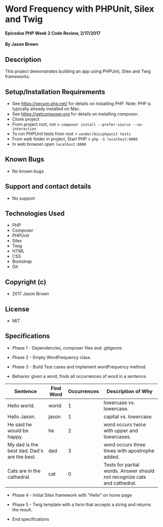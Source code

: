 # Word Frequency with PHPUnit, Silex and Twig

#### Epicodus PHP Week 2 Code Review, 2/17/2017

#### By Jason Brown

## Description

This project demonstrates building an app using PHPUnit, Silex and Twig frameworks.

## Setup/Installation Requirements
* See https://secure.php.net/ for details on installing _PHP_.  Note: PHP is typically already installed on Mac.
* See https://getcomposer.org for details on installing _composer_.
* Clone project
* From project root, run > `composer install --prefer-source --no-interaction`
* To run PHPUnit tests from root > `vendor/bin/phpunit tests`
* From web folder in project, Start PHP > `php -S localhost:8000`
* In web browser open `localhost:8000`

## Known Bugs
* No known bugs

## Support and contact details
* No support

## Technologies Used
* PHP
* Composer
* PHPUnit
* Silex
* Twig
* HTML
* CSS
* Bootstrap
* Git

## Copyright (c)
* 2017 Jason Brown

## License
* MIT

## Specifications
* Phase 1 - Dependencies, composer files and .gitignore.
* Phase 2 - Empty WordFrequency class.
* Phase 3 - Build Test cases and implement wordFrequency method.

* Behavior given a word, finds all occurrences of word in a sentence.

| Sentence    | Find Word |  Occurrences | Description of Why |
|--------------|---------------|-----------|--------------------|
| Hello world. |     world | 1 | lowercase vs. lowercase. |
|  Hello Jason.  | jason  |  1 | capital vs. lowercase   |
|  He said he would be happy.  |  he  |  2  | word occurs twice with upper and lowercases. |
| My dad is the best dad.  Dad's are the best.  | dad | 3 | word occurs three times with apostrophe added.|
| Cats are in the cathedral. | cat | 0 |Tests for partial words. Answer should not recognize cats and cathedral. |

* Phase 4 - Initial Silex framework with "Hello" on home page
* Phase 5 - Twig template with a form that accepts a string and returns the result.

* End specifications
